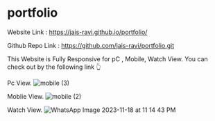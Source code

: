 # portfolio

Website Link : https://jais-ravi.github.io/portfolio/

Github Repo Link : https://github.com/jais-ravi/portfolio.git


This Website is Fully Responsive for pC , Mobile, Watch View. You can check out by the following  link 👆

Pc View.
![mobile (3)](https://github.com/jais-ravi/portfolio/assets/132082680/13b10d2d-6282-47dd-811b-58a1af710342)

Moblie View.
![mobile (2)](https://github.com/jais-ravi/portfolio/assets/132082680/323ccef1-ec2a-454f-977b-fb165f7a8a30)

Watch View.
![WhatsApp Image 2023-11-18 at 11 14 43 PM](https://github.com/jais-ravi/portfolio/assets/132082680/7d6a58c5-dbe4-4146-8e9e-b00b7952e99e)
